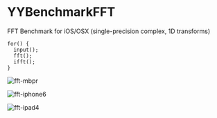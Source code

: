 YYBenchmarkFFT
==============

FFT Benchmark for iOS/OSX (single-precision complex, 1D transforms)

    for() {
      input();
      fft();
      ifft();
    }


![fft-mbpr](https://raw.github.com/ibireme/YYBenchmarkFFT/master/Result/fft-mbpr.png)

![fft-iphone6](https://raw.github.com/ibireme/YYBenchmarkFFT/master/Result/fft-iphone6.png)

![fft-ipad4](https://raw.github.com/ibireme/YYBenchmarkFFT/master/Result/fft-ipad4.png)


